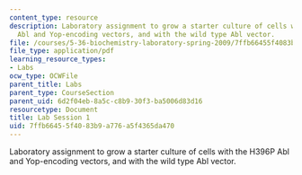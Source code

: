 ```yaml
---
content_type: resource
description: Laboratory assignment to grow a starter culture of cells with the H396P
  Abl and Yop-encoding vectors, and with the wild type Abl vector.
file: /courses/5-36-biochemistry-laboratory-spring-2009/7ffb66455f4083b9a776a5f4365da470_ses1.pdf
file_type: application/pdf
learning_resource_types:
- Labs
ocw_type: OCWFile
parent_title: Labs
parent_type: CourseSection
parent_uid: 6d2f04eb-8a5c-c8b9-30f3-ba5006d83d16
resourcetype: Document
title: Lab Session 1
uid: 7ffb6645-5f40-83b9-a776-a5f4365da470
---
```

Laboratory assignment to grow a starter culture of cells with the H396P Abl and Yop-encoding vectors, and with the wild type Abl vector.

